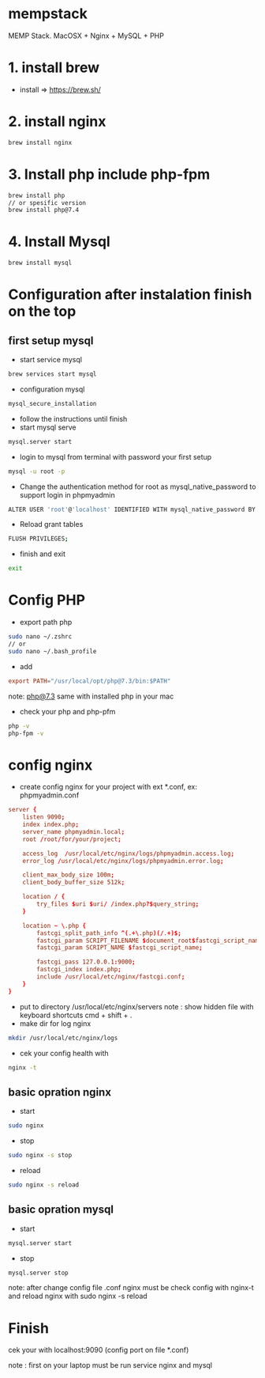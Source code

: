 # mempstack
MEMP Stack. MacOSX + Nginx + MySQL + PHP

# 1. install brew
- install => https://brew.sh/

# 2. install nginx
```bash
brew install nginx
```
# 3. Install php include php-fpm
```bash
brew install php
// or spesific version
brew install php@7.4
```
# 4. Install Mysql
```bash
brew install mysql
```
# Configuration after instalation finish on the top
## first setup mysql
- start service mysql
```bash
brew services start mysql
```
- configuration mysql
```bash
mysql_secure_installation
```
- follow the instructions until finish
- start mysql serve
```bash
mysql.server start
```
- login to mysql from terminal with password your first setup
```bash
mysql -u root -p
```
- Change the authentication method for root as mysql_native_password to support login in phpmyadmin
```bash
ALTER USER 'root'@'localhost' IDENTIFIED WITH mysql_native_password BY 'yourpassword';
```
- Reload grant tables
```bash
FLUSH PRIVILEGES;
```
- finish and exit
```bash
exit
```

# Config PHP
- export path php
```bash
sudo nano ~/.zshrc
// or
sudo nano ~/.bash_profile
```
- add
```conf
export PATH="/usr/local/opt/php@7.3/bin:$PATH"
```
note: php@7.3 same with installed php in your mac
- check your php and php-pfm
```bash
php -v
php-fpm -v
```

# config nginx
- create config nginx for your project with ext *.conf, ex: phpmyadmin.conf
```conf
server {
    listen 9090;
    index index.php;
    server_name phpmyadmin.local;
    root /root/for/your/project;

    access_log  /usr/local/etc/nginx/logs/phpmyadmin.access.log;
    error_log /usr/local/etc/nginx/logs/phpmyadmin.error.log;

    client_max_body_size 100m;
    client_body_buffer_size 512k;

    location / {
        try_files $uri $uri/ /index.php?$query_string;
    }

    location ~ \.php {
        fastcgi_split_path_info ^(.+\.php)(/.+)$;
        fastcgi_param SCRIPT_FILENAME $document_root$fastcgi_script_name;
        fastcgi_param SCRIPT_NAME $fastcgi_script_name;

        fastcgi_pass 127.0.0.1:9000;
        fastcgi_index index.php;
        include /usr/local/etc/nginx/fastcgi.conf;
    }
}
```
- put to directory /usr/local/etc/nginx/servers
note : show hidden file with keyboard shortcuts cmd + shift + .
- make dir for log nginx
```bash
mkdir /usr/local/etc/nginx/logs
```
- cek your config health with
```bash
nginx -t
```
## basic opration nginx
- start
```bash
sudo nginx
```
- stop
```bash
sudo nginx -s stop
```
- reload
```bash
sudo nginx -s reload
```

## basic opration mysql
- start
```bash
mysql.server start
```
- stop
```bash
mysql.server stop
```
note: after change config file .conf nginx must be check config with nginx-t and reload nginx with sudo nginx -s reload

# Finish
cek your with localhost:9090 (config port on file *.conf)

note : first on your laptop must be run service nginx and mysql





